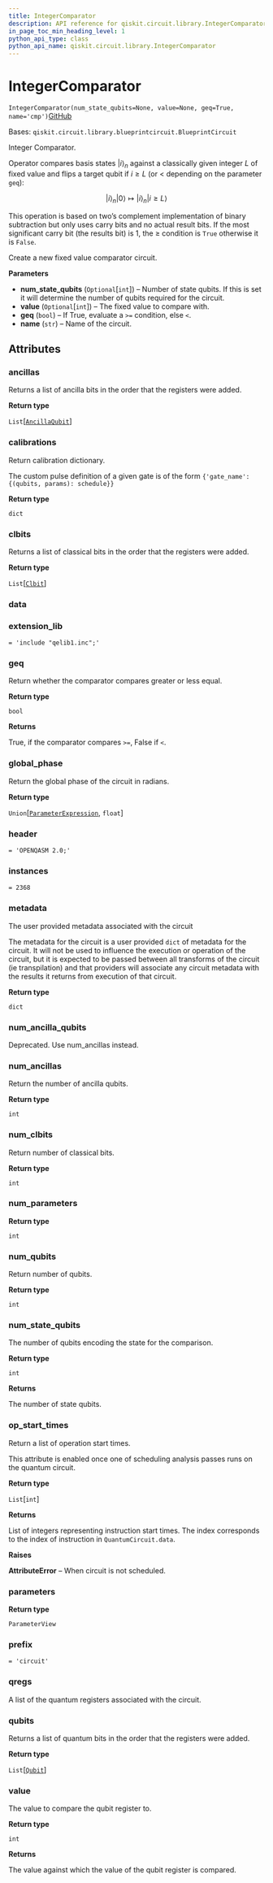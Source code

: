 ```yaml
---
title: IntegerComparator
description: API reference for qiskit.circuit.library.IntegerComparator
in_page_toc_min_heading_level: 1
python_api_type: class
python_api_name: qiskit.circuit.library.IntegerComparator
---
```


# IntegerComparator

<span id="qiskit.circuit.library.IntegerComparator" />

`IntegerComparator(num_state_qubits=None, value=None, geq=True, name='cmp')`[GitHub](https://github.com/qiskit/qiskit/tree/stable/0.40/qiskit/circuit/library/arithmetic/integer_comparator.py "view source code")

Bases: `qiskit.circuit.library.blueprintcircuit.BlueprintCircuit`

Integer Comparator.

Operator compares basis states $|i\rangle_n$ against a classically given integer $L$ of fixed value and flips a target qubit if $i \geq L$ (or $<$ depending on the parameter `geq`):

$$
|i\rangle_n |0\rangle \mapsto |i\rangle_n |i \geq L\rangle
$$

This operation is based on two’s complement implementation of binary subtraction but only uses carry bits and no actual result bits. If the most significant carry bit (the results bit) is 1, the $\geq$ condition is `True` otherwise it is `False`.

Create a new fixed value comparator circuit.

**Parameters**

*   **num\_state\_qubits** (`Optional`\[`int`]) – Number of state qubits. If this is set it will determine the number of qubits required for the circuit.
*   **value** (`Optional`\[`int`]) – The fixed value to compare with.
*   **geq** (`bool`) – If True, evaluate a `>=` condition, else `<`.
*   **name** (`str`) – Name of the circuit.

## Attributes

<span id="qiskit.circuit.library.IntegerComparator.ancillas" />

### ancillas

Returns a list of ancilla bits in the order that the registers were added.

**Return type**

`List`\[[`AncillaQubit`](qiskit.circuit.AncillaQubit "qiskit.circuit.quantumregister.AncillaQubit")]

<span id="qiskit.circuit.library.IntegerComparator.calibrations" />

### calibrations

Return calibration dictionary.

The custom pulse definition of a given gate is of the form `{'gate_name': {(qubits, params): schedule}}`

**Return type**

`dict`

<span id="qiskit.circuit.library.IntegerComparator.clbits" />

### clbits

Returns a list of classical bits in the order that the registers were added.

**Return type**

`List`\[[`Clbit`](qiskit.circuit.Clbit "qiskit.circuit.classicalregister.Clbit")]

<span id="qiskit.circuit.library.IntegerComparator.data" />

### data

<span id="qiskit.circuit.library.IntegerComparator.extension_lib" />

### extension\_lib

`= 'include "qelib1.inc";'`

<span id="qiskit.circuit.library.IntegerComparator.geq" />

### geq

Return whether the comparator compares greater or less equal.

**Return type**

`bool`

**Returns**

True, if the comparator compares `>=`, False if `<`.

<span id="qiskit.circuit.library.IntegerComparator.global_phase" />

### global\_phase

Return the global phase of the circuit in radians.

**Return type**

`Union`\[[`ParameterExpression`](qiskit.circuit.ParameterExpression "qiskit.circuit.parameterexpression.ParameterExpression"), `float`]

<span id="qiskit.circuit.library.IntegerComparator.header" />

### header

`= 'OPENQASM 2.0;'`

<span id="qiskit.circuit.library.IntegerComparator.instances" />

### instances

`= 2368`

<span id="qiskit.circuit.library.IntegerComparator.metadata" />

### metadata

The user provided metadata associated with the circuit

The metadata for the circuit is a user provided `dict` of metadata for the circuit. It will not be used to influence the execution or operation of the circuit, but it is expected to be passed between all transforms of the circuit (ie transpilation) and that providers will associate any circuit metadata with the results it returns from execution of that circuit.

**Return type**

`dict`

<span id="qiskit.circuit.library.IntegerComparator.num_ancilla_qubits" />

### num\_ancilla\_qubits

Deprecated. Use num\_ancillas instead.

<span id="qiskit.circuit.library.IntegerComparator.num_ancillas" />

### num\_ancillas

Return the number of ancilla qubits.

**Return type**

`int`

<span id="qiskit.circuit.library.IntegerComparator.num_clbits" />

### num\_clbits

Return number of classical bits.

**Return type**

`int`

<span id="qiskit.circuit.library.IntegerComparator.num_parameters" />

### num\_parameters

**Return type**

`int`

<span id="qiskit.circuit.library.IntegerComparator.num_qubits" />

### num\_qubits

Return number of qubits.

**Return type**

`int`

<span id="qiskit.circuit.library.IntegerComparator.num_state_qubits" />

### num\_state\_qubits

The number of qubits encoding the state for the comparison.

**Return type**

`int`

**Returns**

The number of state qubits.

<span id="qiskit.circuit.library.IntegerComparator.op_start_times" />

### op\_start\_times

Return a list of operation start times.

This attribute is enabled once one of scheduling analysis passes runs on the quantum circuit.

**Return type**

`List`\[`int`]

**Returns**

List of integers representing instruction start times. The index corresponds to the index of instruction in `QuantumCircuit.data`.

**Raises**

**AttributeError** – When circuit is not scheduled.

<span id="qiskit.circuit.library.IntegerComparator.parameters" />

### parameters

**Return type**

`ParameterView`

<span id="qiskit.circuit.library.IntegerComparator.prefix" />

### prefix

`= 'circuit'`

<span id="qiskit.circuit.library.IntegerComparator.qregs" />

### qregs

A list of the quantum registers associated with the circuit.

<span id="qiskit.circuit.library.IntegerComparator.qubits" />

### qubits

Returns a list of quantum bits in the order that the registers were added.

**Return type**

`List`\[[`Qubit`](qiskit.circuit.Qubit "qiskit.circuit.quantumregister.Qubit")]

<span id="qiskit.circuit.library.IntegerComparator.value" />

### value

The value to compare the qubit register to.

**Return type**

`int`

**Returns**

The value against which the value of the qubit register is compared.

